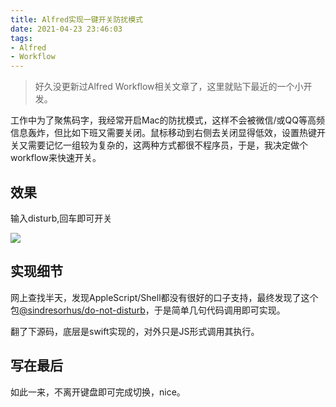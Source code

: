 ```yaml
---
title: Alfred实现一键开关防扰模式
date: 2021-04-23 23:46:03
tags:
- Alfred
- Workflow
---
```


> 好久没更新过Alfred Workflow相关文章了，这里就贴下最近的一个小开发。



工作中为了聚焦码字，我经常开启Mac的防扰模式，这样不会被微信/或QQ等高频信息轰炸，但比如下班又需要关闭。鼠标移动到右侧去关闭显得低效，设置热键开关又需要记忆一组较为复杂的，这两种方式都很不程序员，于是，我决定做个workflow来快速开关。



## 效果

输入disturb,回车即可开关

![](https://static.1991421.cn/2021/2021-04-23-235021.gif)



## 实现细节

网上查找半天，发现AppleScript/Shell都没有很好的口子支持，最终发现了这个包[@sindresorhus/do-not-disturb](https://github.com/sindresorhus/do-not-disturb)，于是简单几句代码调用即可实现。

翻了下源码，底层是swift实现的，对外只是JS形式调用其执行。

## 写在最后

如此一来，不离开键盘即可完成切换，nice。

